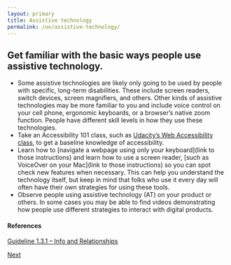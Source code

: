 ```yaml
---
layout: primary
title: Assistive technology
permalink: /ux/assistive-technology/
---
```


## Get familiar with the basic ways people use assistive technology.

- Some assistive technologies are likely only going to be used by people with specific, long-term disabilities. These include screen readers, switch devices, screen magnifiers, and others. Other kinds of assistive technologies may be more familiar to you and include voice control on your cell phone, ergonomic keyboards, or a browser’s native zoom function. People have different skill levels in how they use these technologies.
- Take an Accessibility 101 class, such as [Udacity’s Web Accessibility class](https://www.udacity.com/course/web-accessibility--ud891), to get a baseline knowledge of accessibility.
- Learn how to [navigate a webpage using only your keyboard](link to those instructions) and learn how to use a screen reader, [such as VoiceOver on your Mac](link to those instructions) so you can spot check new features when necessary. This can help you understand the technology itself, but keep in mind that folks who use it every day will often have their own strategies for using these tools.
- Observe people using assistive technology (AT) on your product or others. In some cases you may be able to find videos demonstrating how people use different strategies to interact with digital products.

#### References
[Guideline 1.3.1 – Info and Relationships](https://www.w3.org/WAI/WCAG20/quickref/?showtechniques=128%2C14&currentsidebar=%23col_overview#content-structure-separation-programmatic)

<a class="usa-button button-next" href="{{ site.baseurl }}/ux/humanize-accessibility/">
  Next <i class="fa fa-chevron-right" aria-hidden="true"></i>
</a>

